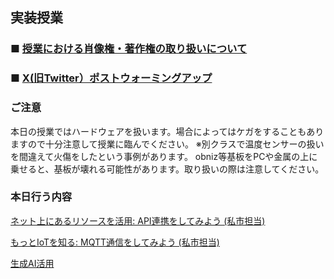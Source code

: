 ## 実装授業

### ■ [授業における肖像権・著作権の取り扱いについて](https://github.com/protoout/po-common/blob/main/docs/announce/copyright.md)

### ■ [X(旧Twitter）ポストウォーミングアップ](https://github.com/protoout/po-common/blob/main/docs/announce/class_tweet.md) 


### ご注意
本日の授業ではハードウェアを扱います。場合によってはケガをすることもありますので十分注意して授業に臨んでください。
※別クラスで温度センサーの扱いを間違えて火傷をしたという事例があります。
obniz等基板をPCや金属の上に乗せると、基板が壊れる可能性があります。取り扱いの際は注意してください。


### 本日行う内容


[ネット上にあるリソースを活用: API連携をしてみよう (私市担当)](./lesson1.md)

[もっとIoTを知る: MQTT通信をしてみよう (私市担当)](./lesson2.md)

[生成AI活用](./lesson3.md)
